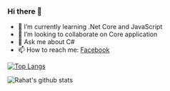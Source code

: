 ### Hi there 👋

- 🌱 I’m currently learning .Net Core and JavaScript
- 👯 I’m looking to collaborate on Core application
- 💬 Ask me about C# 
- 📫 How to reach me: [Facebook](https://www.facebook.com/rahathosen.cse/)


[![Top Langs](https://github-readme-stats.vercel.app/api/top-langs/?username=rahathosen&layout=compact)](https://github.com/anuraghazra/github-readme-stats)

![Rahat's github stats](https://github-readme-stats.vercel.app/api?username=rahathosen&show_icons=true&theme=react )

<!--
**rahathosen/rahathosen** is a ✨ _special_ ✨ repository because its `README.md` (this file) appears on your GitHub profile.

Here are some ideas to get you started:

- 🔭 I’m currently working on ...
- 🌱 I’m currently learning ...
- 👯 I’m looking to collaborate on ...
- 🤔 I’m looking for help with ...
- 💬 Ask me about ...
- 📫 How to reach me: ...
- 😄 Pronouns: ...
- ⚡ Fun fact: ...
-->
